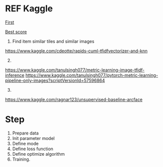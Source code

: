 # REF Kaggle

[First](https://www.kaggle.com/cdeotte/part-2-rapids-tfidfvectorizer-cv-0-700)

[Best score](https://www.kaggle.com/ragnar123/unsupervised-baseline-arcface)
1. Find item similar tiles and similar images

https://www.kaggle.com/cdeotte/rapids-cuml-tfidfvectorizer-and-knn


2.

https://www.kaggle.com/tanulsingh077/metric-learning-image-tfidf-inference
https://www.kaggle.com/tanulsingh077/pytorch-metric-learning-pipeline-only-images?scriptVersionId=57596864

3. 

https://www.kaggle.com/ragnar123/unsupervised-baseline-arcface
    
# Step
1. Prepare data
2. Init parameter model
3. Define mode
4. Define loss function
5. Define optimize algorithm
6. Training.

